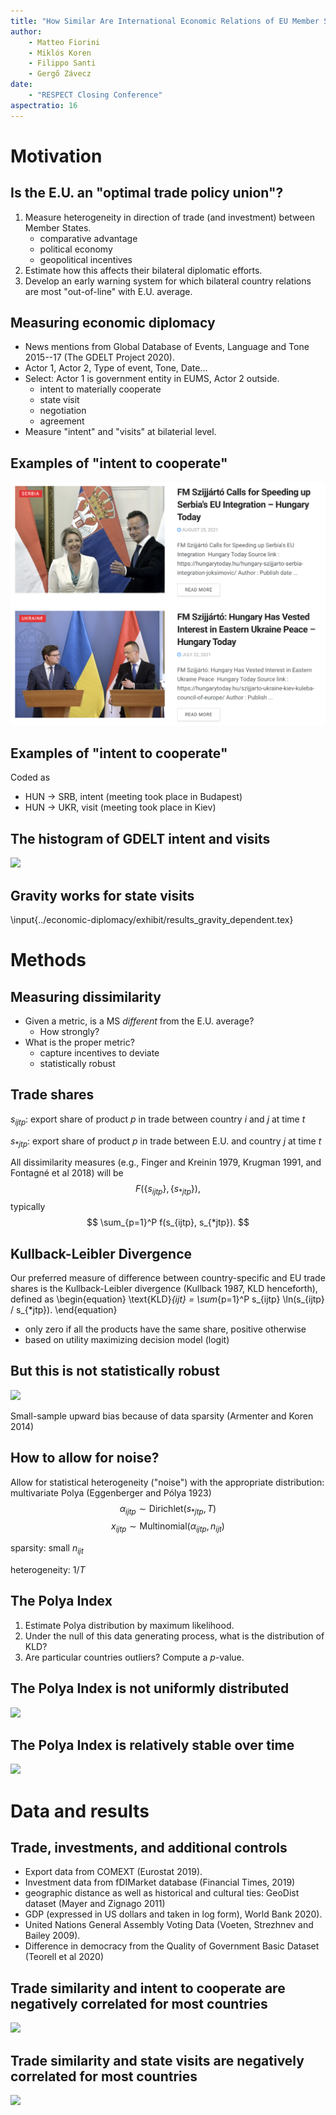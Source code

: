 ```yaml
---
title: "How Similar Are International Economic Relations of EU Member States? Comparing Trade, Investment and Political Behavior"
author: 
    - Matteo Fiorini
    - Miklós Koren
    - Filippo Santi
    - Gergő Závecz
date: 
    - "RESPECT Closing Conference"
aspectratio: 16
---
```

# Motivation
## Is the E.U. an "optimal trade policy union"?
1. Measure heterogeneity in direction of trade (and investment) between Member States.
    - comparative advantage
    - political economy
    - geopolitical incentives
2. Estimate how this affects their bilateral diplomatic efforts.
3. Develop an early warning system for which bilateral country relations are most "out-of-line" with E.U. average.

## Measuring economic diplomacy
- News mentions from Global Database of Events, Language and Tone 2015--17 (The GDELT Project 2020).
- Actor 1, Actor 2, Type of event, Tone, Date...
- Select: Actor 1 is government entity in EUMS, Actor 2 outside.
    - intent to materially cooperate
    - state visit
    - negotiation
    - agreement
- Measure "intent" and "visits" at bilaterial level.

## Examples of "intent to cooperate"
![](exhibit/szijjarto.png) 

## Examples of "intent to cooperate"
Coded as 

- HUN $\to$ SRB, intent (meeting took place in Budapest)
- HUN $\to$ UKR, visit (meeting took place in Kiev)

## The histogram of GDELT intent and visits
![](../economic-diplomacy/exhibit/hist_dependent_before.png)

## Gravity works for state visits
\input{../economic-diplomacy/exhibit/results_gravity_dependent.tex}

# Methods
## Measuring dissimilarity
- Given a metric, is a MS *different* from the E.U. average?
    - How strongly?
- What is the proper metric?
    - capture incentives to deviate
    - statistically robust

## Trade shares
$s_{ijtp}$: export share of product $p$ in trade between country $i$ and $j$ at time $t$

$s_{*jtp}$: export share of product $p$ in trade between E.U. and country $j$ at time $t$

All dissimilarity measures (e.g., Finger and Kreinin 1979, Krugman 1991, and Fontagné et al 2018) will be
$$
F(\{s_{ijtp}\}, \{s_{*jtp}\}),
$$
typically
$$
\sum_{p=1}^P f(s_{ijtp}, s_{*jtp}).
$$

## Kullback-Leibler Divergence
Our preferred measure of difference between country-specific and EU trade shares is the Kullback-Leibler divergence (Kullback 1987, KLD henceforth), defined as
\begin{equation}
    \text{KLD}_{ijt} =
    \sum_{p=1}^P
        s_{ijtp}
        \ln(s_{ijtp} / s_{*jtp}).
\end{equation}

- only zero if all the products have the same share, positive otherwise 
- based on utility maximizing decision model (logit)

## But this is not statistically robust
![](../economic-diplomacy/exhibit/graph_good_total.png)

Small-sample upward bias because of data sparsity (Armenter and Koren 2014)

## How to allow for noise?
Allow for statistical heterogeneity ("noise") with the appropriate distribution: multivariate Polya (Eggenberger and Pólya 1923)
$$
\alpha_{ijtp} \sim \text{Dirichlet}(s_{*jtp}, T)
$$
$$
x_{ijtp} \sim \text{Multinomial}(\alpha_{ijtp}, n_{ijt})
$$

sparsity: small $n_{ijt}$

heterogeneity: $1/T$ 

## The Polya Index
1. Estimate Polya distribution by maximum likelihood.
2. Under the null of this data generating process, what is the distribution of KLD?
3. Are particular countries outliers? Compute a $p$-value.

## The Polya Index is not uniformly distributed
![](../economic-diplomacy/exhibit/hist_p_all.png)

## The Polya Index is relatively stable over time
![](../economic-diplomacy/exhibit/scatter_p_all.png)



# Data and results
## Trade, investments, and additional controls

- Export data from COMEXT (Eurostat 2019). 
- Investment data from fDIMarket database (Financial Times, 2019)
- geographic distance as well as historical and cultural ties: GeoDist dataset (Mayer and Zignago 2011)
- GDP (expressed in US dollars and taken in log form), World Bank 2020).
- United Nations General Assembly Voting Data (Voeten, Strezhnev and Bailey 2009).
- Difference in democracy from the Quality of Government Basic Dataset (Teorell et al 2020)

## Trade similarity and intent to cooperate are negatively correlated for most countries
![](../economic-diplomacy/exhibit/coefficients_intent_both_all_wofe.png)

## Trade similarity and state visits are negatively correlated for most countries
![](../economic-diplomacy/exhibit/coefficients_visits_both_all_wofe.png)